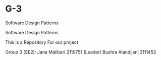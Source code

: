 # G-3
Software Design Patterns 

Software Design Patterns

This is a Repository For our project

Group 3 (SE2): Jana Malibari 2110751 (Leader)
Bushra Alandijani 2111452
